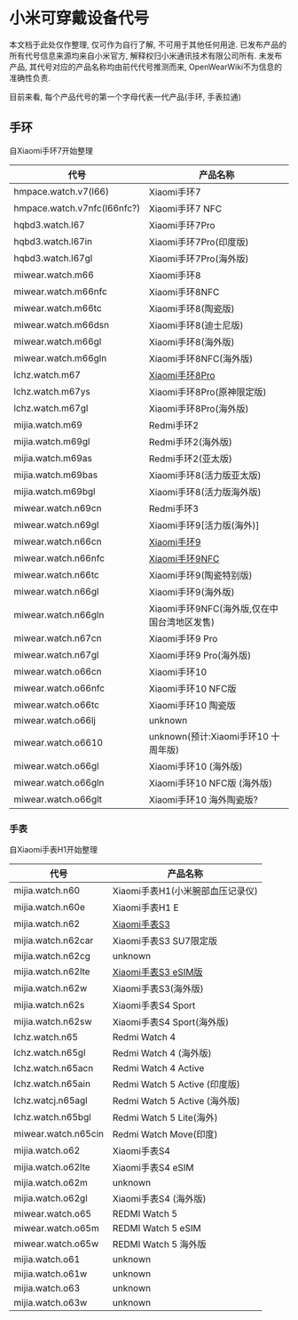 # 小米可穿戴设备代号

<warning>本文档于此处仅作整理, 仅可作为自行了解, 不可用于其他任何用途. 已发布产品的所有代号信息来源均来自小米官方, 解释权归小米通讯技术有限公司所有. 未发布产品, 其代号对应的产品名称均由前代代号推测而来, OpenWearWiki不为信息的准确性负责.</warning>

<tip>目前来看, 每个产品代号的第一个字母代表一代产品(手环, 手表拉通)</tip>

## 手环
<tip>自Xiaomi手环7开始整理</tip>

| 代号                          | 产品名称                                     |
|-----------------------------|------------------------------------------|
| hmpace.watch.v7(l66)        | Xiaomi手环7                                |
| hmpace.watch.v7nfc(l66nfc?) | Xiaomi手环7 NFC                            |
| hqbd3.watch.l67             | Xiaomi手环7Pro                             |
| hqbd3.watch.l67in           | Xiaomi手环7Pro(印度版)                        |
| hqbd3.watch.l67gl           | Xiaomi手环7Pro(海外版)                        |
| miwear.watch.m66            | Xiaomi手环8                                |
| miwear.watch.m66nfc         | Xiaomi手环8NFC                             |
| miwear.watch.m66tc          | Xiaomi手环8(陶瓷版)                           |
| miwear.watch.m66dsn         | Xiaomi手环8(迪士尼版)                          |
| miwear.watch.m66gl          | Xiaomi手环8(海外版)                           |
| miwear.watch.m66gln         | Xiaomi手环8NFC(海外版)                        |
| lchz.watch.m67              | [Xiaomi手环8Pro](XiaomiSmartBand8Pro.md)   |
| lchz.watch.m67ys            | Xiaomi手环8Pro(原神限定版)                      |
| lchz.watch.m67gl            | Xiaomi手环8Pro(海外版)                        |
| mijia.watch.m69             | Redmi手环2                                 |
| mijia.watch.m69gl           | Redmi手环2(海外版)                            |
| mijia.watch.m69as           | Redmi手环2(亚太版)                            |
| mijia.watch.m69bas          | Xiaomi手环8(活力版亚太版)                        |
| mijia.watch.m69bgl          | Xiaomi手环8(活力版海外版)                        |
| miwear.watch.n69cn          | Redmi手环3                                 |
| miwear.watch.n69gl          | Xiaomi手环9[活力版(海外)]                       |
| miwear.watch.n66cn          | [Xiaomi手环9](Xiaomi-SmartBand-9.topic)    |
| miwear.watch.n66nfc         | [Xiaomi手环9NFC](Xiaomi-SmartBand-9.topic) |
| miwear.watch.n66tc          | Xiaomi手环9(陶瓷特别版)                         |
| miwear.watch.n66gl          | Xiaomi手环9(海外版)                           |
| miwear.watch.n66gln         | Xiaomi手环9NFC(海外版,仅在中国台湾地区发售)             |
| miwear.watch.n67cn          | Xiaomi手环9 Pro                            |
| miwear.watch.n67gl          | Xiaomi手环9 Pro(海外版)                       |
| miwear.watch.o66cn          | Xiaomi手环10                               |
| miwear.watch.o66nfc         | Xiaomi手环10 NFC版                          |
| miwear.watch.o66tc          | Xiaomi手环10 陶瓷版                           |
| miwear.watch.o66lj          | unknown                                  |
| miwear.watch.o6610          | unknown(预计:Xiaomi手环10 十周年版)              |
| miwear.watch.o66gl          | Xiaomi手环10 (海外版)                         |
| miwear.watch.o66gln         | Xiaomi手环10 NFC版 (海外版)                    |
| miwear.watch.o66glt         | Xiaomi手环10 海外陶瓷版?                        |
### 手表
<tip>自Xiaomi手表H1开始整理</tip>

| 代号                  | 产品名称                                      |
|---------------------|-------------------------------------------|
| mijia.watch.n60     | Xiaomi手表H1(小米腕部血压记录仪)                     |
| mijia.watch.n60e    | Xiaomi手表H1 E                              |
| mijia.watch.n62     | [Xiaomi手表S3](Xiaomi-Watch-S3.topic)       |
| mijia.watch.n62car  | Xiaomi手表S3 SU7限定版                         |
| mijia.watch.n62cg   | unknown                                   |
| mijia.watch.n62lte  | [Xiaomi手表S3 eSIM版](Xiaomi-Watch-S3.topic) |
| mijia.watch.n62w    | Xiaomi手表S3(海外版)                           |
| mijia.watch.n62s    | Xiaomi手表S4 Sport                          |
| mijia.watch.n62sw   | Xiaomi手表S4 Sport(海外版)                     |
| lchz.watch.n65      | Redmi Watch 4                             |
| lchz.watch.n65gl    | Redmi Watch 4 (海外版)                       |
| lchz.watch.n65acn   | Redmi Watch 4 Active                      |
| lchz.watch.n65ain   | Redmi Watch 5 Active (印度版)                |
| lchz.watcj.n65agl   | Redmi Watch 5 Active (海外版)                |
| lchz.watch.n65bgl   | Redmi Watch 5 Lite(海外)                    |
| miwear.watch.n65cin | Redmi Watch Move(印度)                      |
| mijia.watch.o62     | Xiaomi手表S4                                |
| mijia.watch.o62lte  | Xiaomi手表S4 eSIM                           |
| mijia.watch.o62m    | unknown                                   |
| mijia.watch.o62gl   | Xiaomi手表S4 (海外版)                          |
| miwear.watch.o65    | REDMI Watch 5                             |
| miwear.watch.o65m   | REDMI Watch 5 eSIM                        |
| miwear.watch.o65w   | REDMI Watch 5 海外版                         |
| mijia.watch.o61     | unknown                                   |
| mijia.watch.o61w    | unknown                                   |
| mijia.watch.o63     | unknown                                   |
| mijia.watch.o63w    | unknown                                   |